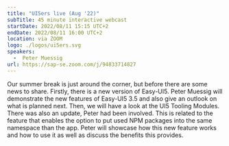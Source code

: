 ```yaml
---
title: "UI5ers live (Aug '22)"
subTitle: 45 minute interactive webcast
startDate: 2022/08/11 15:15 UTC+2
endDate: 2022/08/11 16:00 UTC+2
location: via ZOOM
logo: ./logos/ui5ers.svg
speakers:
  -  Peter Muessig
url: https://sap-se.zoom.com/j/94833714827
---
```

Our summer break is just around the corner, but before there are some news to share. Firstly, there is a new version of Easy-UI5. Peter Muessig will demonstrate the new features of Easy-UI5 3.5 and also give an outlook on what is planned next. Then, we will have a look at the UI5 Tooling Modules. There was also an update, Peter had been involved. This is related to the feature that enables the option to put used NPM packages into the same namespace than the app. Peter will showcase how this new feature works and how to use it as well as discuss the benefits this provides.
